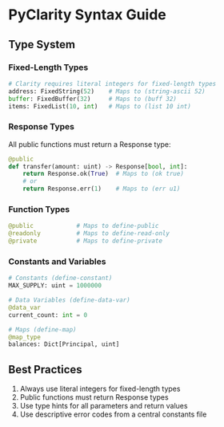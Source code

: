 # PyClarity Syntax Guide

## Type System

### Fixed-Length Types
```python
# Clarity requires literal integers for fixed-length types
address: FixedString(52)    # Maps to (string-ascii 52)
buffer: FixedBuffer(32)     # Maps to (buff 32)
items: FixedList(10, int)   # Maps to (list 10 int)
```

### Response Types
All public functions must return a Response type:
```python
@public
def transfer(amount: uint) -> Response[bool, int]:
    return Response.ok(True)  # Maps to (ok true)
    # or
    return Response.err(1)    # Maps to (err u1)
```

### Function Types
```python
@public            # Maps to define-public
@readonly          # Maps to define-read-only
@private           # Maps to define-private
```

### Constants and Variables
```python
# Constants (define-constant)
MAX_SUPPLY: uint = 1000000

# Data Variables (define-data-var)
@data_var
current_count: int = 0

# Maps (define-map)
@map_type
balances: Dict[Principal, uint]
```

## Best Practices
1. Always use literal integers for fixed-length types
2. Public functions must return Response types
3. Use type hints for all parameters and return values
4. Use descriptive error codes from a central constants file
